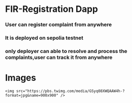 # FIR-Registration Dapp
  <h3>User can register complaint from anywhere</h3>
  <h3>It is deployed on sepolia testnet</h3>
  <h3>only deployer can able to resolve and process the complaints,user can track it from anywhere</h3>  

# Images
    <img src="https://pbs.twimg.com/media/GSyq08XWQAAW4h-?format=jpg&name=900x900" />

 
